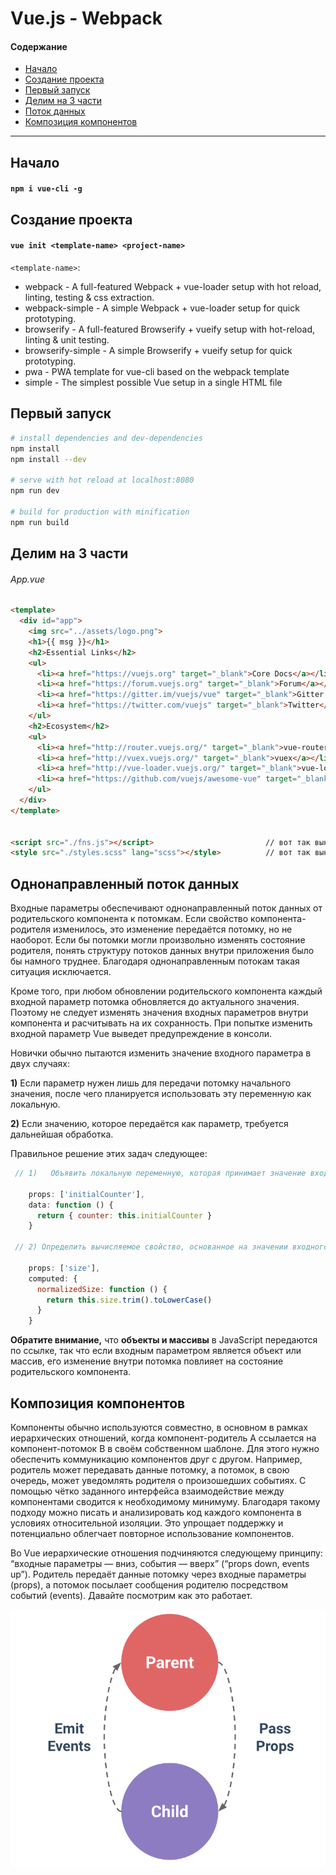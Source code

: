 # Vue.js - Webpack
#### Содержание
* [Начало](#begin)
* [Создание проекта](#create-project)
* [Первый запуск](#first-launch)
* [Делим на 3 части](#divide-on-3)
* [Поток данных](#data-flow)
* [Композиция компонентов](#composition)

---

## Начало <a id="begin"></a>
#### `npm i vue-cli -g`

## Создание проекта <a id="create-project"></a>
#### `vue init <template-name> <project-name> `

`<template-name>`:

* webpack - A full-featured Webpack + vue-loader setup with hot reload, linting, testing & css extraction.
* webpack-simple - A simple Webpack + vue-loader setup for quick prototyping.
* browserify - A full-featured Browserify + vueify setup with hot-reload, linting & unit testing.
* browserify-simple - A simple Browserify + vueify setup for quick prototyping.
* pwa - PWA template for vue-cli based on the webpack template
* simple - The simplest possible Vue setup in a single HTML file

## Первый запуск <a id="first-launch"></a>
``` bash
# install dependencies and dev-dependencies
npm install
npm install --dev

# serve with hot reload at localhost:8080
npm run dev

# build for production with minification
npm run build
```

## Делим на 3 части <a id="divide-on-3"></a>
###### App.vue
```html
<template>
  <div id="app">
    <img src="../assets/logo.png">
    <h1>{{ msg }}</h1>
    <h2>Essential Links</h2>
    <ul>
      <li><a href="https://vuejs.org" target="_blank">Core Docs</a></li>
      <li><a href="https://forum.vuejs.org" target="_blank">Forum</a></li>
      <li><a href="https://gitter.im/vuejs/vue" target="_blank">Gitter Chat</a></li>
      <li><a href="https://twitter.com/vuejs" target="_blank">Twitter</a></li>
    </ul>
    <h2>Ecosystem</h2>
    <ul>
      <li><a href="http://router.vuejs.org/" target="_blank">vue-router</a></li>
      <li><a href="http://vuex.vuejs.org/" target="_blank">vuex</a></li>
      <li><a href="http://vue-loader.vuejs.org/" target="_blank">vue-loader</a></li>
      <li><a href="https://github.com/vuejs/awesome-vue" target="_blank">awesome-vue</a></li>
    </ul>
  </div>
</template>


<script src="./fns.js"></script>                         // вот так выносим JS
<style src="./styles.scss" lang="scss"></style>          // вот так выносим CSS(SASS)

```



## Однонаправленный поток данных <a id="data-flow"></a>

Входные параметры обеспечивают однонаправленный поток данных от родительского компонента к потомкам. Если свойство компонента-родителя изменилось, это изменение передаётся потомку, но не наоборот. Если бы потомки могли произвольно изменять состояние родителя, понять структуру потоков данных внутри приложения было бы намного труднее. Благодаря однонаправленным потокам такая ситуация исключается.

Кроме того, при любом обновлении родительского компонента каждый входной параметр потомка обновляется до актуального значения. Поэтому не следует изменять значения входных параметров внутри компонента и расчитывать на их сохранность. При попытке изменить входной параметр Vue выведет предупреждение в консоли.

Новички обычно пытаются изменить значение входного параметра в двух случаях:

  **1)** Если параметр нужен лишь для передачи потомку начального значения, после чего планируется использовать эту переменную как локальную.


  **2)** Если значению, которое передаётся как параметр, требуется дальнейшая обработка.

Правильное решение этих задач следующее:

```js
 // 1)   Объявить локальную переменную, которая принимает значение входного параметра при инициализации:

    props: ['initialCounter'],
    data: function () {
      return { counter: this.initialCounter }
    }

 // 2) Определить вычисляемое свойство, основанное на значении входного параметра:

    props: ['size'],
    computed: {
      normalizedSize: function () {
        return this.size.trim().toLowerCase()
      }
    }
```

**Обратите внимание,** что **объекты и массивы** в JavaScript передаются по ссылке, так что если входным параметром является объект или массив, его изменение внутри потомка повлияет на состояние родительского компонента.

## Композиция компонентов <a id="composition"></a>

Компоненты обычно используются совместно, в основном в рамках иерархических отношений, когда компонент-родитель A ссылается на компонент-потомок B в своём собственном шаблоне. Для этого нужно обеспечить коммуникацию компонентов друг с другом. Например, родитель может передавать данные потомку, а потомок, в свою очередь, может уведомлять родителя о произошедших событиях. С помощью чётко заданного интерфейса взаимодействие между компонентами сводится к необходимому минимуму. Благодаря такому подходу можно писать и анализировать код каждого компонента в условиях относительной изоляции. Это упрощает поддержку и потенциально облегчает повторное использование компонентов.

Во Vue иерархические отношения подчиняются следующему принципу: “входные параметры — вниз, события — вверх” (“props down, events up”). Родитель передаёт данные потомку через входные параметры (props), а потомок посылает сообщения родителю посредством событий (events). Давайте посмотрим как это работает.

![](./assets/props-events.png)



